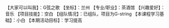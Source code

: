 【大家可以叫我】：G弦之歌
【坐标】：兰州
【专业/职业】：茶酒馆
【兴趣爱好】：音乐
【项目技能】：空白
【组队情况】：已组队，项目为G-string
【本课程学习基础】：小白
【本期活动目标】：学习提高
